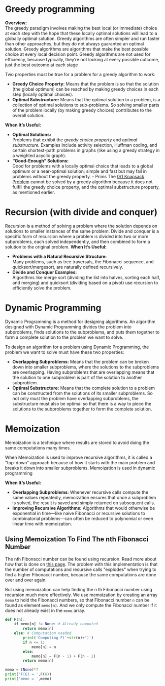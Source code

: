 # Greedy programming
**Overview:**  
The greedy paradigm involves making the best local (or immediate) choice at each step with the hope that these locally optimal solutions will lead to a globally optimal solution. Greedy algorithms are often simpler and run faster than other approaches, but they do not always guarantee an optimal solution.
Greedy algorithms are algorithms that make the best possible choice at every local decision point.
Greedy algorithms are not used for efficiency, because typically, they’re not looking at every possible outcome, just the best outcome at each stage

Two properties must be true for a problem for a greedy algorithm to work:
- **Greedy Choice Property:** Means that the problem is so that the solution (the global optimum) can be reached by making greedy choices in each step (locally optimal choices).
- **Optimal Substructure:** Means that the optimal solution to a problem, is a collection of optimal solutions to sub-problems. So solving smaller parts of the problem locally (by making greedy choices) contributes to the overall solution.

**When It’s Useful:**
- **Optimal Solutions:**  
    Problems that exhibit the _greedy choice property_ and _optimal substructure._ Examples include activity selection, Huffman coding, and certain shortest-path problems in graphs (like using a greedy strategy in a weighted acyclic graph).
- **“Good-Enough” Solutions:**  
	Good for problems with a locally optimal choice that leads to a global optimum or a near-optimal solution; simple and fast but may fail in problems without the greedy property. - Prims
    The [0/1 Knapsack Problem](https://www.w3schools.com/dsa/dsa_ref_knapsack.php) cannot be solved by a greedy algorithm because it does not fulfill the greedy choice property, and the optimal substructure property, as mentioned earlier.


# Recursion (with divide and conquer)
Recursion is a method of solving a problem where the solution depends on solutions to smaller instances of the same problem. Divide and conquer is a specific form of recursion where a problem is divided into two or more subproblems, each solved independently, and then combined to form a solution to the original problem.
**When It’s Useful:**
- **Problems with a Natural Recursive Structure:**  
    Many problems, such as tree traversals, the Fibonacci sequence, and quicksort/mergesort, are naturally defined recursively.
- **Divide and Conquer Examples:**  
    Algorithms like merge sort (dividing the list into halves, sorting each half, and merging) and quicksort (dividing based on a pivot) use recursion to efficiently solve the problem.
# Dynamic Programming
Dynamic Programming is a method for designing algorithms.
An algorithm designed with Dynamic Programming divides the problem into subproblems, finds solutions to the subproblems, and puts them together to form a complete solution to the problem we want to solve.

To design an algorithm for a problem using Dynamic Programming, the problem we want to solve must have these two properties:
- **Overlapping Subproblems:** Means that the problem can be broken down into smaller subproblems, where the solutions to the subproblems are overlapping. Having subproblems that are overlapping means that the solution to one subproblem is part of the solution to another subproblem.
- **Optimal Substructure:** Means that the complete solution to a problem can be constructed from the solutions of its smaller subproblems. So not only must the problem have overlapping subproblems, the substructure must also be optimal so that there is a way to piece the solutions to the subproblems together to form the complete solution.


# Memoization



Memoization is a technique where results are stored to avoid doing the same computations many times.

When Memoization is used to improve recursive algorithms, it is called a "top-down" approach because of how it starts with the main problem and breaks it down into smaller subproblems.
Memoization is used in dynamic programming

**When It’s Useful:**
- **Overlapping Subproblems:** Whenever recursive calls compute the same values repeatedly, memoization ensures that once a subproblem is solved, the result is saved and simply returned on subsequent calls.
- **Improving Recursive Algorithms:** Algorithms that would otherwise be exponential in time—like naive Fibonacci or recursive solutions to combinatorial problems—can often be reduced to polynomial or even linear time with memoization.

## Using Memoization To Find The nth Fibonacci Number

The nth Fibonacci number can be found using recursion. Read more about how that is done on [this page](https://www.w3schools.com/dsa/dsa_algo_simple.php#nthfibo).
The problem with this implementation is that the number of computations and recursive calls "explodes" when trying to find a higher Fibonacci number, because the same computations are done over and over again.

But using memoization can help finding the n
th Fibonacci number using recursion much more effectively.
We use memoization by creating an array `memo` to hold the Fibonacci numbers, so that Fibonacci number `n` can be found as element `memo[n]`. And we only compute the Fibonacci number if it does not already exist in the `memo` array.

```python
def F(n):
    if memo[n] != None: # Already computed
        return memo[n]
    else: # Computation needed
        print('Computing F('+str(n)+')')
        if n <= 1:
            memo[n] = n
        else:
            memo[n] = F(n - 1) + F(n - 2)
        return memo[n] 

memo = [None]*7
print('F(6) = ',F(6))
print('memo = ',memo)
```